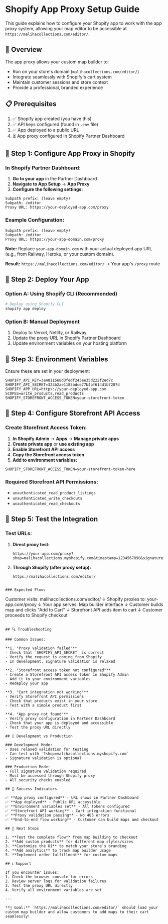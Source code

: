 # Shopify App Proxy Setup Guide

This guide explains how to configure your Shopify app to work with the app proxy system, allowing your map editor to be accessible at `https://malihacollections.com/editor/`.

## 🎯 Overview

The app proxy allows your custom map builder to:
- Run on your store's domain (`malihacollections.com/editor/`)
- Integrate seamlessly with Shopify's cart system
- Maintain customer sessions and store context
- Provide a professional, branded experience

## 📋 Prerequisites

1. ✅ Shopify app created (you have this)
2. ✅ API keys configured (found in `.env` file)
3. ✅ App deployed to a public URL
4. ⏳ App proxy configured in Shopify Partner Dashboard

## 🔧 Step 1: Configure App Proxy in Shopify

### In Shopify Partner Dashboard:

1. **Go to your app** in the Partner Dashboard
2. **Navigate to App Setup** → **App Proxy**
3. **Configure the following settings:**

```
Subpath prefix: (leave empty)
Subpath: /editor
Proxy URL: https://your-deployed-app.com/proxy
```

### Example Configuration:
```
Subpath prefix: (leave empty)
Subpath: /editor
Proxy URL: https://your-app-domain.com/proxy
```

**Note:** Replace `your-app-domain.com` with your actual deployed app URL (e.g., from Railway, Heroku, or your custom domain).

**Result:** `https://malihacollections.com/editor/` → Your app's `/proxy` route

## 🚀 Step 2: Deploy Your App

### Option A: Using Shopify CLI (Recommended)
```bash
# Deploy using Shopify CLI
shopify app deploy
```

### Option B: Manual Deployment
1. Deploy to Vercel, Netlify, or Railway
2. Update the proxy URL in Shopify Partner Dashboard
3. Update environment variables on your hosting platform

## 🔑 Step 3: Environment Variables

Ensure these are set in your deployment:

```env
SHOPIFY_API_KEY=3a4811568d3fedf243ee35d222f2ed7c
SHOPIFY_API_SECRET=323b2ae1185bdce77b4bf614d1b7207d
SHOPIFY_APP_URL=https://your-deployed-app.com
SCOPES=write_products,read_products
SHOPIFY_STOREFRONT_ACCESS_TOKEN=your-storefront-token
```

## 🛒 Step 4: Configure Storefront API Access

### Create Storefront Access Token:

1. **In Shopify Admin** → **Apps** → **Manage private apps**
2. **Create private app** or **use existing app**
3. **Enable Storefront API access**
4. **Copy the Storefront access token**
5. **Add to environment variables:**

```env
SHOPIFY_STOREFRONT_ACCESS_TOKEN=your-storefront-token-here
```

### Required Storefront API Permissions:
- `unauthenticated_read_product_listings`
- `unauthenticated_write_checkouts`
- `unauthenticated_read_checkouts`

## 🧪 Step 5: Test the Integration

### Test URLs:

1. **Direct proxy test:**
   ```
   https://your-app.com/proxy?shop=malihacollections.myshopify.com&timestamp=1234567890&signature=abc123
   ```

2. **Through Shopify (after proxy setup):**
   ```
   https://malihacollections.com/editor/
```

### Expected Flow:
```
Customer visits: malihacollections.com/editor/
        ↓
Shopify proxies to: your-app.com/proxy
        ↓
Your app serves: Map builder interface
        ↓
Customer builds map and clicks "Add to Cart"
        ↓
Storefront API adds item to cart
        ↓
Customer proceeds to Shopify checkout
```

## 🔍 Troubleshooting

### Common Issues:

**1. "Proxy validation failed"**
- Check that `SHOPIFY_API_SECRET` is correct
- Verify the request is coming from Shopify
- In development, signature validation is relaxed

**2. "Storefront access token not configured"**
- Create a Storefront API access token in Shopify Admin
- Add it to your environment variables
- Redeploy your app

**3. "Cart integration not working"**
- Verify Storefront API permissions
- Check that products exist in your store
- Test with a simple product first

**4. "App proxy not found"**
- Verify proxy configuration in Partner Dashboard
- Check that your app is deployed and accessible
- Test the proxy URL directly

## 📱 Development vs Production

### Development Mode:
- Uses relaxed validation for testing
- Can test with `?shop=malihacollections.myshopify.com`
- Signature validation is optional

### Production Mode:
- Full signature validation required
- Must be accessed through Shopify proxy
- All security checks enabled

## 🎉 Success Indicators

✅ **App proxy configured** - URL shows in Partner Dashboard  
✅ **App deployed** - Public URL accessible  
✅ **Environment variables set** - All tokens configured  
✅ **Storefront API working** - Cart integration functional  
✅ **Proxy validation passing** - No 403 errors  
✅ **End-to-end flow working** - Customer can build maps and checkout  

## 🔗 Next Steps

1. **Test the complete flow** from map building to checkout
2. **Add custom products** for different map styles/sizes
3. **Customize the UI** to match your store's branding
4. **Add analytics** to track map builder usage
5. **Implement order fulfillment** for custom maps

## 📞 Support

If you encounter issues:
1. Check the browser console for errors
2. Review server logs for validation failures
3. Test the proxy URL directly
4. Verify all environment variables are set

---

**🎯 Goal:** `https://malihacollections.com/editor/` should load your custom map builder and allow customers to add maps to their cart seamlessly!